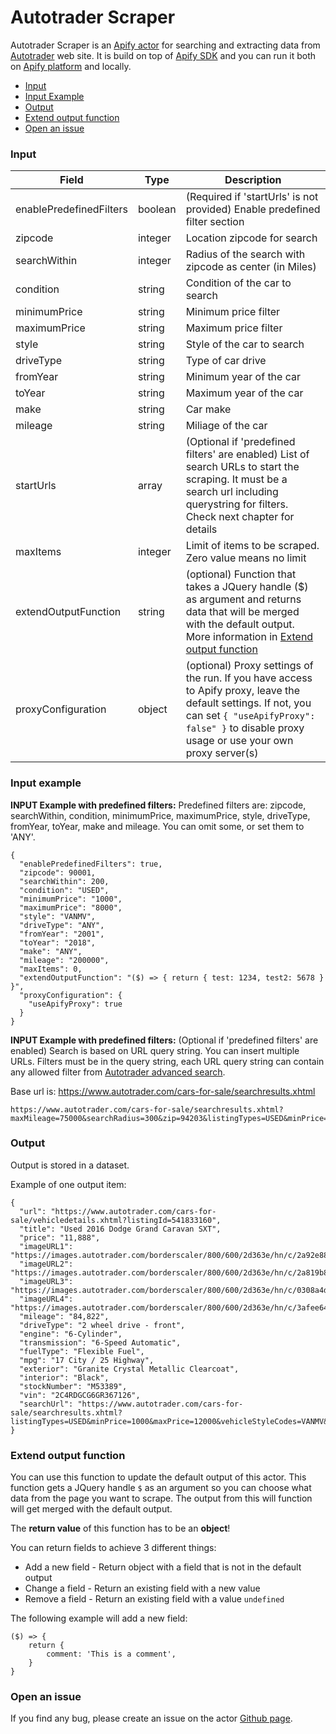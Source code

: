 # Autotrader Scraper

Autotrader Scraper is an [Apify actor](https://apify.com/actors) for searching and extracting data from [Autotrader](https://www.autotrader.com/) web site. It is build on top of [Apify SDK](https://sdk.apify.com/) and you can run it both on [Apify platform](https://my.apify.com) and locally.

- [Input](#input)
- [Input Example](#input-example)
- [Output](#output)
- [Extend output function](#extend-output-function)
- [Open an issue](#open-an-issue)

### Input

| Field | Type | Description |
| ----- | ---- | ----------- |
| enablePredefinedFilters | boolean | (Required if 'startUrls' is not provided) Enable predefined filter section |
| zipcode | integer | Location zipcode for search |
| searchWithin | integer | Radius of the search with zipcode as center (in Miles) |
| condition | string | Condition of the car to search |
| minimumPrice | string | Minimum price filter |
| maximumPrice | string | Maximum price filter |
| style | string | Style of the car to search |
| driveType | string | Type of car drive |
| fromYear | string | Minimum year of the car |
| toYear | string | Maximum year of the car |
| make | string | Car make |
| mileage | string | Miliage of the car |
| startUrls | array | (Optional if 'predefined filters' are enabled) List of search URLs to start the scraping. It must be a search url including querystring for filters. Check next chapter for details |
| maxItems | integer | Limit of items to be scraped. Zero value means no limit |
| extendOutputFunction | string | (optional) Function that takes a JQuery handle ($) as argument and returns data that will be merged with the default output. More information in [Extend output function](#extend-output-function) |
| proxyConfiguration | object | (optional) Proxy settings of the run. If you have access to Apify proxy, leave the default settings. If not, you can set `{ "useApifyProxy": false" }` to disable proxy usage or use your own proxy server(s) |

### Input example

**INPUT Example with predefined filters:**
Predefined filters are: zipcode, searchWithin, condition, minimumPrice, maximumPrice, style, driveType, fromYear, toYear, make and mileage.
You can omit some, or set them to 'ANY'.

```
{
  "enablePredefinedFilters": true,
  "zipcode": 90001,
  "searchWithin": 200,
  "condition": "USED",
  "minimumPrice": "1000",
  "maximumPrice": "8000",
  "style": "VANMV",
  "driveType": "ANY",
  "fromYear": "2001",
  "toYear": "2018",
  "make": "ANY",
  "mileage": "200000",
  "maxItems": 0,
  "extendOutputFunction": "($) => { return { test: 1234, test2: 5678 } }",
  "proxyConfiguration": {
    "useApifyProxy": true
  }
}
```

**INPUT Example with predefined filters:**
(Optional if 'predefined filters' are enabled) Search is based on URL query string. You can insert multiple URLs. Filters must be in the query string, each URL query string can contain any allowed filter from [Autotrader advanced search](https://www.autotrader.com/cars-for-sale/).

Base url is: https://www.autotrader.com/cars-for-sale/searchresults.xhtml

```
https://www.autotrader.com/cars-for-sale/searchresults.xhtml?maxMileage=75000&searchRadius=300&zip=94203&listingTypes=USED&minPrice=2000&maxPrice=12000&vehicleStyleCodes=CONVERT,SEDAN,SUVCROSS,WAGON&startYear=2005&endYear=2020&driveGroup=AWD4WD,FWD,RWD&engineCodes=5CLDR,6CLDR&transmissionCodes=AUT,MAN&fuelTypeGroup=GSL,DSL,HYB&doorCodes=4,5&extColorsSimple=BLACK,BLUE
```

### Output

Output is stored in a dataset.

Example of one output item:
```
{
  "url": "https://www.autotrader.com/cars-for-sale/vehicledetails.xhtml?listingId=541833160",
  "title": "Used 2016 Dodge Grand Caravan SXT",
  "price": "11,888",
  "imageURL1": "https://images.autotrader.com/borderscaler/800/600/2d363e/hn/c/2a92e88f62b64084be5433c07e5882bd.jpg",
  "imageURL2": "https://images.autotrader.com/borderscaler/800/600/2d363e/hn/c/2a819b87f9d34cf0b84747eaae59342f.jpg",
  "imageURL3": "https://images.autotrader.com/borderscaler/800/600/2d363e/hn/c/0308a4daf7c84e2a9b049e6c3eaad7aa.jpg",
  "imageURL4": "https://images.autotrader.com/borderscaler/800/600/2d363e/hn/c/3afee644864a4d41bfb0cb8835f9467b.jpg",
  "mileage": "84,822",
  "driveType": "2 wheel drive - front",
  "engine": "6-Cylinder",
  "transmission": "6-Speed Automatic",
  "fuelType": "Flexible Fuel",
  "mpg": "17 City / 25 Highway",
  "exterior": "Granite Crystal Metallic Clearcoat",
  "interior": "Black",
  "stockNumber": "M53389",
  "vin": "2C4RDGCG6GR367126",
  "searchUrl": "https://www.autotrader.com/cars-for-sale/searchresults.xhtml?listingTypes=USED&minPrice=1000&maxPrice=12000&vehicleStyleCodes=VANMV&startYear=1996&endYear=2021&maxMileage=200000&numRecords=100&firstRecord=0"
}
```

### Extend output function

You can use this function to update the default output of this actor. This function gets a JQuery handle `$` as an argument so you can choose what data from the page you want to scrape. The output from this will function will get merged with the default output.

The **return value** of this function has to be an **object**!

You can return fields to achieve 3 different things:
- Add a new field - Return object with a field that is not in the default output
- Change a field - Return an existing field with a new value
- Remove a field - Return an existing field with a value `undefined`

The following example will add a new field:
```
($) => {
    return {
        comment: 'This is a comment',
    }
}
```

### Open an issue
If you find any bug, please create an issue on the actor [Github page](https://github.com/emastra/actor-autotrader-scraper).
